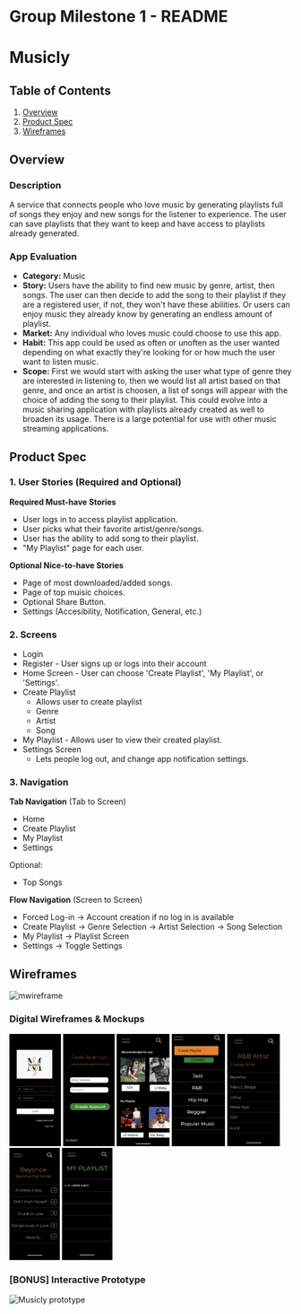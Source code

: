Group Milestone 1 - README 
===

# Musicly

## Table of Contents
1. [Overview](#Overview)
1. [Product Spec](#Product-Spec)
1. [Wireframes](#Wireframes)

## Overview
### Description
A service that connects people who love music by generating playlists full of songs they enjoy and new songs for the listener to experience. The user can save playlists that they want to keep and have access to playlists already generated.

### App Evaluation
- **Category:** Music
- **Story:** Users have the ability to find new music by genre, artist, then songs. The user can then decide to add the song to their playlist if they are a registered user, if not, they won't have these abilities. Or users can enjoy music they already know by generating an endless amount of playlist. 
- **Market:** Any individual who loves music could choose to use this app.
- **Habit:** This app could be used as often or unoften as the user wanted depending on what exactly they're looking for or how much the user want to listen music.
- **Scope:** First we would start with asking the user what type of genre they are interested in listening to, then we would list all artist based on that genre, and once an artist is choosen, a list of songs will appear with the choice of adding the song to their playlist. This could evolve into a music sharing application with playlists already created as well to broaden its usage. There is a large potential for use with other music streaming applications.

## Product Spec
### 1. User Stories (Required and Optional)

**Required Must-have Stories**

* User logs in to access playlist application.
* User picks what their favorite artist/genre/songs. 
* User has the ability to add song to their playlist.
* "My Playlist" page for each user.


**Optional Nice-to-have Stories**

* Page of most downloaded/added songs.
* Page of top muisic choices.
* Optional Share Button.
* Settings (Accesibility, Notification, General, etc.)

### 2. Screens

* Login 
* Register - User signs up or logs into their account
* Home Screen - User can choose 'Create Playlist', 'My Playlist', or 'Settings'.
* Create Playlist 
   * Allows user to create playlist
    * Genre
    * Artist
    * Song
* My Playlist - Allows user to view their created playlist.
* Settings Screen
   * Lets people log out, and change app notification settings.

### 3. Navigation

**Tab Navigation** (Tab to Screen)

* Home
* Create Playlist
* My Playlist
* Settings

Optional:
* Top Songs

**Flow Navigation** (Screen to Screen)
* Forced Log-in -> Account creation if no log in is available
* Create Playlist -> Genre Selection -> Artist Selection -> Song Selection
* My Playlist -> Playlist Screen 
* Settings -> Toggle Settings

## Wireframes
![mwireframe](https://user-images.githubusercontent.com/77789122/155067867-6fe30530-fe11-4f80-9ff5-313ee9304aee.jpg) 

### Digital Wireframes & Mockups
<img src="page1.jpg" height=200><img/>
<img src="page2.jpg" height=200>
<img src="page3.jpg" height=200>
<img src="page4.jpg" height=200>
<img src="page5.jpg" height=200>
<img src="page6.jpg" height=200>
<img src="page7.jpg" height=200>

### [BONUS] Interactive Prototype
![Musicly prototype](https://user-images.githubusercontent.com/77789122/155068887-f97cb9ec-57fa-4124-adcb-1b1eead1468f.gif)

